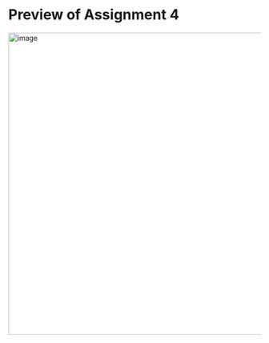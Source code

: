 # Preview of Assignment 4
<img width="603" alt="image" src="https://github.com/user-attachments/assets/1a798ac9-6571-486f-9577-3dfb2e61721e" />

